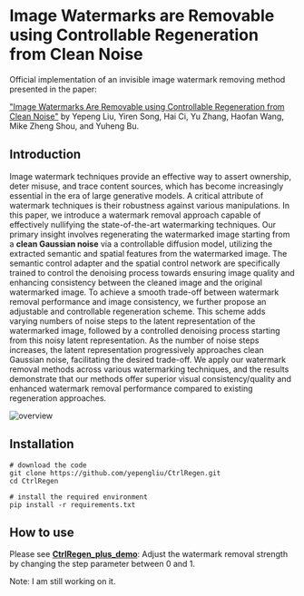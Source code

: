 # Image Watermarks are Removable using Controllable Regeneration from Clean Noise

Official implementation of an invisible image watermark removing method presented in the paper:

["Image Watermarks Are Removable using Controllable Regeneration from Clean Noise"](https://arxiv.org/abs/2410.05470) by Yepeng Liu, Yiren Song, Hai Ci, Yu Zhang, Haofan Wang, Mike Zheng Shou, and Yuheng Bu.

## Introduction

Image watermark techniques provide an effective way to assert ownership, deter misuse, and trace content sources, which has become increasingly essential in the era of large generative models. A critical attribute of watermark techniques is their robustness against various manipulations. In this paper, we introduce a watermark removal approach capable of effectively nullifying the state-of-the-art watermarking techniques. Our primary insight involves regenerating the watermarked image starting from a **clean Gaussian noise** via a controllable diffusion model, utilizing the extracted semantic and spatial features from the watermarked image. The semantic control adapter and the spatial control network are specifically trained to control the denoising process towards ensuring image quality and enhancing consistency between the cleaned image and the original watermarked image. To achieve a smooth trade-off between watermark removal performance and image consistency, we further propose an adjustable and controllable regeneration scheme. This scheme adds varying numbers of noise steps to the latent representation of the watermarked image, followed by a controlled denoising process starting from this noisy latent representation. As the number of noise steps increases, the latent representation progressively approaches clean Gaussian noise, facilitating the desired trade-off. We apply our watermark removal methods across various watermarking techniques, and the results demonstrate that our methods offer superior visual consistency/quality and enhanced watermark removal performance compared to existing regeneration approaches.


![overview](https://github.com/user-attachments/assets/0776782c-e5d7-4fea-9600-c3ec6f58c812)


## Installation
```
# download the code
git clone https://github.com/yepengliu/CtrlRegen.git
cd CtrlRegen

# install the required environment
pip install -r requirements.txt
```

## How to use
Please see [**CtrlRegen_plus_demo**](ctrlregen_plus_demo.ipynb): Adjust the watermark removal strength by changing the step parameter between 0 and 1.

Note: I am still working on it.
